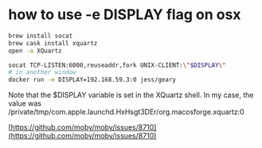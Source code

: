 # how to use -e DISPLAY flag on osx

```zsh
brew install socat
brew cask install xquartz
open -a XQuartz

socat TCP-LISTEN:6000,reuseaddr,fork UNIX-CLIENT:\"$DISPLAY\"
# in another window
docker run -e DISPLAY=192.168.59.3:0 jess/geary
```

Note that the $DISPLAY variable is set in the XQuartz shell. In my case, the value was /private/tmp/com.apple.launchd.HxHsgt3DEr/org.macosforge.xquartz:0

[https://github.com/moby/moby/issues/8710](https://github.com/moby/moby/issues/8710)



